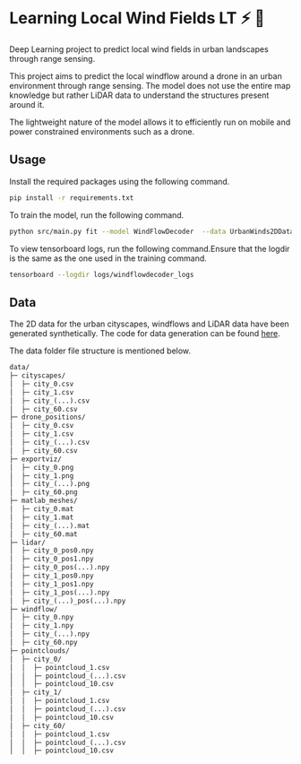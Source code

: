# Learning Local Wind Fields LT :zap: :helicopter:

Deep Learning project to predict local wind fields in urban landscapes through range sensing.

This project aims to predict the local windflow around a drone in an urban environment through range sensing.
The model does not use the entire map knowledge but rather LiDAR data to understand the structures present around it.

The lightweight nature of the model allows it to efficiently run on mobile and power constrained environments such as a drone.

## Usage

Install the required packages using the following command.

```bash
pip install -r requirements.txt
```

To train the model, run the following command.

```bash
python src/main.py fit --model WindFlowDecoder  --data UrbanWinds2DDataModule --data.data_dir 'data' --trainer.logger TensorBoardLogger --trainer.logger.save_dir './logs/windflowdecoder_logs' --trainer.check_val_every_n_epoch 100 --trainer.max_epochs 1000 --trainer.log_every_n_steps 5
```

To view tensorboard logs, run the following command.Ensure that the logdir is the same as the one used in the training command.

```bash
tensorboard --logdir logs/windflowdecoder_logs
```

## Data

The 2D data for the urban cityscapes, windflows and LiDAR data have been generated synthetically.
The code for data generation can be found [here](https://github.com/TeamBlackwell/SyntheticDataGen).

The data folder file structure is mentioned below.

```txt
data/
├─ cityscapes/
│  ├─ city_0.csv
│  ├─ city_1.csv
│  ├─ city_(...).csv
│  ├─ city_60.csv
├─ drone_positions/
│  ├─ city_0.csv
│  ├─ city_1.csv
│  ├─ city_(...).csv
│  ├─ city_60.csv
├─ exportviz/
│  ├─ city_0.png
│  ├─ city_1.png
│  ├─ city_(...).png
│  ├─ city_60.png
├─ matlab_meshes/
│  ├─ city_0.mat
│  ├─ city_1.mat
│  ├─ city_(...).mat
│  ├─ city_60.mat
├─ lidar/
│  ├─ city_0_pos0.npy
│  ├─ city_0_pos1.npy
│  ├─ city_0_pos(...).npy
│  ├─ city_1_pos0.npy
│  ├─ city_1_pos1.npy
│  ├─ city_1_pos(...).npy
│  ├─ city_(...)_pos(...).npy
├─ windflow/
│  ├─ city_0.npy
│  ├─ city_1.npy
│  ├─ city_(...).npy
│  ├─ city_60.npy
├─ pointclouds/
│  ├─ city_0/
│  │  ├─ pointcloud_1.csv
│  │  ├─ pointcloud_(...).csv
│  │  ├─ pointcloud_10.csv
│  ├─ city_1/
│  │  ├─ pointcloud_1.csv
│  │  ├─ pointcloud_(...).csv
│  │  ├─ pointcloud_10.csv
│  ├─ city_60/
│  │  ├─ pointcloud_1.csv
│  │  ├─ pointcloud_(...).csv
│  │  ├─ pointcloud_10.csv
```
